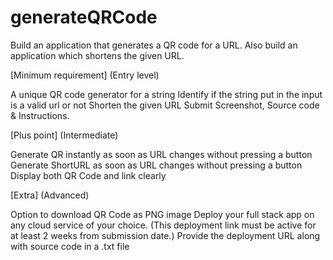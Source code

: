 # generateQRCode
Build an application that generates a QR code for a URL. Also build an application which shortens the given URL.

[Minimum requirement]  (Entry level)

  A unique QR code generator for a string
  Identify if the string put in the input is a valid url or not 
  Shorten the given URL
  Submit Screenshot, Source code & Instructions.


 [Plus point] (Intermediate)
 
  Generate QR instantly as soon as URL changes without pressing a button
  Generate ShortURL as soon as URL changes without pressing a button
  Display both QR Code and link clearly
 
 
[Extra] ​(Advanced)

  Option to download QR Code as PNG image
  Deploy your full stack app on any cloud service of your choice. (This deployment link must be active for at least 2 weeks from submission date.)
  Provide the deployment URL along with source code in a .txt file

